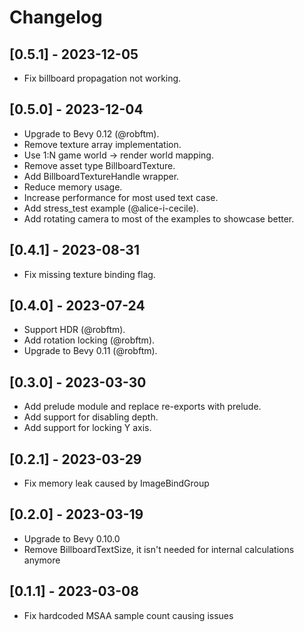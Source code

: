 # Changelog

## [0.5.1] - 2023-12-05
- Fix billboard propagation not working.

## [0.5.0] - 2023-12-04
- Upgrade to Bevy 0.12 (@robftm).
- Remove texture array implementation.
- Use 1:N game world -> render world mapping.
- Remove asset type BillboardTexture.
- Add BillboardTextureHandle wrapper.
- Reduce memory usage.
- Increase performance for most used text case.
- Add stress_test example (@alice-i-cecile).
- Add rotating camera to most of the examples to showcase better.

## [0.4.1] - 2023-08-31
- Fix missing texture binding flag.

## [0.4.0] - 2023-07-24
- Support HDR (@robftm).
- Add rotation locking (@robftm).
- Upgrade to Bevy 0.11 (@robftm).

## [0.3.0] - 2023-03-30
- Add prelude module and replace re-exports with prelude.
- Add support for disabling depth.
- Add support for locking Y axis.

## [0.2.1] - 2023-03-29
- Fix memory leak caused by ImageBindGroup

## [0.2.0] - 2023-03-19
- Upgrade to Bevy 0.10.0
- Remove BillboardTextSize, it isn't needed for internal calculations anymore

## [0.1.1] - 2023-03-08
- Fix hardcoded MSAA sample count causing issues
